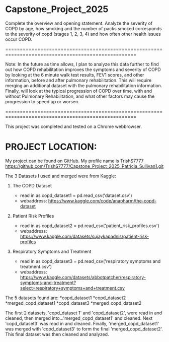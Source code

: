 # Capstone_Project_2025
Complete the overview and opening statement.
Analyze the severity of COPD by age, how smoking and the number of packs smoked corresponds to the severity of copd (stages 1, 2, 3, 4) and how often other health issues occur COPD.  







===================================================================================================

Note: In the future as time allows, I plan to analyze this data further to find out how COPD rehabilitation improves the symptoms and severity of COPD by looking at the 6 minute walk test results, FEV1 scores, and other information, before and after pulmonary rehabilitation. This will require merging an additional dataset with the pulmonary rehabilitation information.
Finally, will look at the typical progression of COPD over time, with and without Pulmonary Rehabilitation, and what other factors may cause the progression to speed up or worsen. 

===================================================================================================


This project was completed and tested on a Chrome webbrowser.

# PROJECT LOCATION: 
My project can be found on GitHub. 
My profile name is TrishS7777
https://github.com/TrishS7777/Capstone_Project_2025_Patricia_Sullivan1.git


The 3 Datasets I used and merged were from Kaggle:

1) The COPD Dataset
   * read in as copd_dataset1 = pd.read_csv('dataset.csv')
   * webaddress: https://www.kaggle.com/code/anapharm/the-copd-dataset

2) Patient Risk Profiles
   * read in as copd_dataset2 = pd.read_csv('patient_risk_profiles.csv')
   * webaddress: https://www.kaggle.com/datasets/sujaykapadnis/patient-risk-profiles

3) Respiratory Symptoms and Treatment 
   * read in as copd_dataset3 = pd.read_csv('respiratory symptoms and treatment.csv')
   * webaddress: https://www.kaggle.com/datasets/abbotpatcher/respiratory-symptoms-and-treatment?select=respiratory+symptoms+and+treatment.csv






The 5 datasets found are:
*copd_dataset1
*copd_dataset2
*merged_copd_dataset1
*copd_dataset3
*merged_copd_dataset2

The first 2 datasets, 'copd_dataset 1' and 'copd_dataset2', were read in and cleaned, then merged into...'merged_copd_dataset1' and cleaned.
Next 'copd_dataset3' was read in and cleaned.
Finally, 'merged_copd_dataset1' was merged with 'copd_dataset3' to form the final 'merged_copd_dataset2'. 
This final dataset was then cleaned and analyzed.  


